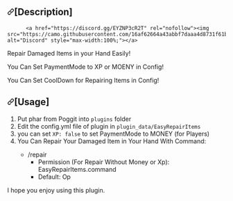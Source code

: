 <div class="Box-body px-5 pb-5">
        <article class="markdown-body entry-content container-lg" itemprop="text"><h2><a id="user-content-description" class="anchor" aria-hidden="true" href="#description"><svg class="octicon octicon-link" viewBox="0 0 16 16" version="1.1" width="16" height="16" aria-hidden="true"><path fill-rule="evenodd" d="M7.775 3.275a.75.75 0 001.06 1.06l1.25-1.25a2 2 0 112.83 2.83l-2.5 2.5a2 2 0 01-2.83 0 .75.75 0 00-1.06 1.06 3.5 3.5 0 004.95 0l2.5-2.5a3.5 3.5 0 00-4.95-4.95l-1.25 1.25zm-4.69 9.64a2 2 0 010-2.83l2.5-2.5a2 2 0 012.83 0 .75.75 0 001.06-1.06 3.5 3.5 0 00-4.95 0l-2.5 2.5a3.5 3.5 0 004.95 4.95l1.25-1.25a.75.75 0 00-1.06-1.06l-1.25 1.25a2 2 0 01-2.83 0z"></path></svg></a><a id="user-content-description" href="#description"></a>[Description]</h2>
          
          <a href="https://discord.gg/EYZNP3cR2T" rel="nofollow"><img src="https://camo.githubusercontent.com/16af62664a43abbf7daaa4d8731f61b16de2b3da/68747470733a2f2f696d672e736869656c64732e696f2f62616467652f636861742d6f6e2b646973636f72642d3732383964612e737667" alt="Discord" style="max-width:100%;"></a>

          
<p>Repair Damaged Items in your Hand Easily!</p>
<p>You Can Set PaymentMode to XP or MOENY in Config!</p>
<p>You Can Set CoolDown for Repairing Items in Config!</p>
<h2><a id="user-content-usage" class="anchor" aria-hidden="true" href="#usage"><svg class="octicon octicon-link" viewBox="0 0 16 16" version="1.1" width="16" height="16" aria-hidden="true"><path fill-rule="evenodd" d="M7.775 3.275a.75.75 0 001.06 1.06l1.25-1.25a2 2 0 112.83 2.83l-2.5 2.5a2 2 0 01-2.83 0 .75.75 0 00-1.06 1.06 3.5 3.5 0 004.95 0l2.5-2.5a3.5 3.5 0 00-4.95-4.95l-1.25 1.25zm-4.69 9.64a2 2 0 010-2.83l2.5-2.5a2 2 0 012.83 0 .75.75 0 001.06-1.06 3.5 3.5 0 00-4.95 0l-2.5 2.5a3.5 3.5 0 004.95 4.95l1.25-1.25a.75.75 0 00-1.06-1.06l-1.25 1.25a2 2 0 01-2.83 0z"></path></svg></a><a id="user-content-usage" href="#usage"></a>[Usage]</h2>
<ol>
<li>Put phar from Poggit into <code>plugins</code> folder</li>
<li>Edit the config.yml file of plugin in <code>plugin_data/EasyRepairItems</code></li>
  <li>you can set <code>XP: false</code> to set PaymentMode to MONEY (for Players) </li>
  <li>You Can Repair Your Damaged Item in Your Hand With Command:</li>
<ul>
<li>/repair
  <ul>
    <li>Permission (For Repair Without Money or Xp): EasyRepairItems.command</li>
    <li>Default: Op</li>
  </ul>
</li>
</ul>

</ol>
<p>I hope you enjoy using this plugin.</p><p>
</p>

</article>
      </div>
  </div>

</div>
  </div>
